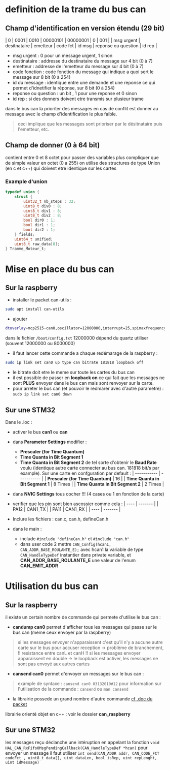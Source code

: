 # definition de la trame du bus can

## Champ d'identification en version étendu (29 bit)
|      0     |     0001     |   0010   | 00000101 | 00000001 |         0           |   001  |
| msg urgent | desitnataire | emetteur | code fct |  id msg  | reponse ou question | id rep |

- msg urgent : 0 pour un message urgent, 1 sinon
- destinataire : addresse du destinataire du message sur 4 bit (0 à 7)
- emetteur : addresse de l'emetteur du message sur 4 bit (0 à 7)
- code fonction : code fonction du message qui indique a quoi sert le message sur 8 bit (0 à 254)
- id du message : identique entre une demande et une reponse ce qui permet d'idnetifier la réponse, sur 8 bit (0 à 254)
- reponse ou question : un bit , 1 pour une reponse et 0 sinon
- id rep : si des donners doivent etre transmis sur plusieur trame

dans le bus can la prioriter des messages en cas de conflit est donner au message avec le champ d'identification le plus faible.
>ceci implique que les messages sont prioriser par le désitnataire puis l'emetteur, etc.

## Champ de donner (0 à 64 bit)
contient entre 0 et 8 octet
pour passer des variables plus compliquer que de simple valeur en octet (0 a 255) on utilise des structures de type Union (en c et c++) qui doivent etre identique sur les cartes 
### Example d'union 
```c
typedef union {
    struct {
        uint32_t nb_steps : 32;
        uint8_t div0 : 8;
        uint8_t div1 : 8;
        uint8_t div2 : 8;
        bool dir0 : 1;
        bool dir1 : 1;
        bool dir2 : 1;
    } fields;
    uint64_t unified;
    uint8_t raw_data[8];
} Tramme_Moteur_t;
```


# Mise en place du bus can
## Sur la raspberry

- installer le packet can-utils : 
```bash 
sudo apt install can-utils
```

- ajouter 
```bash
dtoverlay=mcp2515-can0,oscillator=12000000,interrupt=25,spimaxfrequency=2000000
```
dans le fichier `/boot/config.txt`
12000000 dépend du quartz utiliser (souvent 12000000 ou 8000000)


- il faut lancer cette commande a chaque redémarage de la raspberry :
```bash
sudo ip link set can0 up type can bitrate 181818 loopback off
```
- le bitrate doit etre le meme sur toute les cartes du bus can
- il est possible de passer en **loopback on** ce qui fait que les messages ne sont **PLUS** envoyer dans le bus can mais sont renvoyer sur la carte.
- pour arreter le bus can (et pouvoir le redmarer avec d'autre parametre) : `sudo ip link set can0 down`


## Sur une STM32

Dans le .ioc :
- activer le bus **can1** ou **can**
- dans **Parameter Settings** modifier :
	- **Prescaler (for Time Quantum)**
	- **Time Quanta in Bit Segment 1**
	- **Time Quanta in Bit Segment 2**
de tel sorte d'obtenir le **Baud Rate** voulu (identique autre carte connecter au bus can. 181818 bit/s par example).
Sur une carte en confguration par default :
| ----------- | ----------- |
| **Prescaler (for Time Quantum)** | 16 |
| **Time Quanta in Bit Segment 1** | 8 Times | 
| **Time Quanta in Bit Segment 2** | 2 Times | 

- dans **NVIC Settings** tous cocher !!! (4 cases ou 1 en fonction de la carte)
- verifier que les pin sont bien ascossier comme cela :
| ---- | ------- |
| PA12 | CAN1_TX |
| PA11 | CAN1_RX | 
| ---- | ------- |
- Inclure les fichiers : can.c, can.h, defineCan.h
- dans le main :
	- include `#include "defineCan.h"` et `#include "can.h"`
	- dans user code 2  mettre `CAN_Config(hcan1, CAN_ADDR_BASE_ROULANTE_E);` avec hcan1 la variable de type `CAN_HandleTypeDef` instantier dans private variable, et **CAN_ADDR_BASE_ROULANTE_E** une valeur de l'enum **CAN_EMIT_ADDR**


# Utilisation du bus can
## Sur la raspberry
il existe un certain nombre de commande qui permete d'utilise le bus can :
- **candump can0** permet d'afficher tous les messages qui passe sur le bus can (meme ceux envoyer par la raspberry)
> si les messages envoyer n'apparaissent c'est qu'il n'y a aucune autre carte sur le bus pour accuser reception -> problème de branchement, !! resistance entre canL et canH !!
> si les messages envoyer apparaissent en double -> le loopback est activer, les messages ne sont pas envoyé aux autres cartes

- **cansend can0** permet d'envoyer un messages sur le bus can :
> example de syntaxe : `cansend can0 03132010#12`
> pour information sur l'utilisation de la commande : `cansend` ou `man cansend`

- la librairie possede un grand nombre d'autre commande [cf .doc du packet](https://github.com/linux-can/can-utils)

librairie orienté objet en c++ : voir le dossier **can_raspberry**

## Sur une STM32
les messages reçu déclanche une intéruption en appelant la fonction `void HAL_CAN_RxFifo0MsgPendingCallback(CAN_HandleTypeDef *hcan)`
pour envoyer un message il faut utiliser `int send(CAN_ADDR addr, CAN_CODE_FCT codeFct , uint8_t data[], uint dataLen, bool isRep, uint repLenght, uint idMessage)`

















